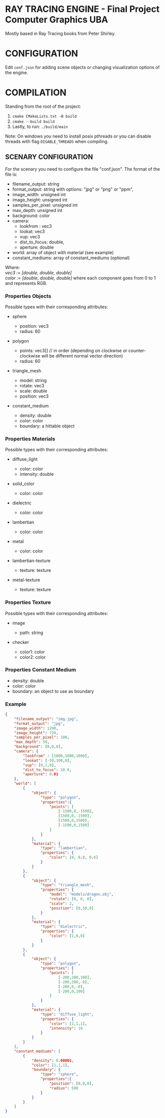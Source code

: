 # RAY TRACING ENGINE - Final Project Computer Graphics UBA
Mostly based in Ray Tracing books from Peter Shirley.

# CONFIGURATION
Edit `conf.json` for adding scene objects or changing visualization options of the engine. 

# COMPILATION
Standing from the root of the project:
1. `cmake CMakeLists.txt -B build`
2. `cmake --build build`
3. Lastly, to run: `./build/main`

Note: On windows you need to install posix pthreads or you can disable threads with flag `DISABLE_THREADS` when compiling.

## SCENARY CONFIGURATION
For the scenary you need to configure the file "conf.json". The format of the file is:

- filename_output: string
- format_output: string with options: "jpg" or "png" or "ppm",
- image_width: unsigned int
- image_height: unsigned int
- samples_per_pixel: unsigned int
- max_depth: unsigned int
- background: color
- camera: 
    - lookfrom : vec3
    - lookat: vec3
    - vup: vec3
    - dist_to_focus: double,
    - aperture: double
- world: array of object with material (see example)
- constant_mediums: array of constant_mediums (optional)


Where:  
*vec3 := [double, double, double]*  
*color := [double, double, double]* where each component goes from 0 to 1 and represents RGB.
### Properties Objects
Possible types with their corresponding attributes:

- sphere
    - position: vec3
    - radius: 60

- polygon
    - points: vec3[]  // in order (depending on clockwise or counter-clockwise will be different normal vector direction)
    - radius: 60

- triangle_mesh
    - model: string
    - rotate: vec3
    - scale: double
    - position: vec3

- constant_medium
    - density: double
    - color: color
    - boundary: a hittable object

### Properties Materials
Possible types with their corresponding attributes:

- diffuse_light
    - color: color
    - intensity: double

- solid_color
    - color: color

- dielectric
    - color: color

- lambertian
    - color: color

- metal
    - color: color

- lambertian-texture
    - texture: texture

- metal-texture
    - texture: texture

### Properties Texture
Possible types with their corresponding attributes:
- image
    - path: string

- checker
    - color1: color
    - color2: color

### Properties Constant Medium
- density: double
- color: color
- boundary: an object to use as boundary


### Example

```json
{
    "filename_output": "img.jpg",
    "format_output": "jpg",
    "image_width": 1280,
    "image_height": 720,
    "samples_per_pixel": 100,
    "max_depth": 50,
    "background": [0,0,0],
    "camera": {
        "lookfrom" : [1000,1000,1000],
        "lookat": [-50,100,0],
        "vup": [0,1,0],
        "dist_to_focus": 10.0,
        "aperture": 0.01
    },
    "world": [
        {
            "object": {
                "type": "polygon",
                "properties":{
                    "points": [
                        [-1500,0,-1500],
                        [1500,0,-1500],
                        [1500,0,1500],
                        [-1500,0,1500]
                    ]
                }
            },
            "material": {
                "type": "lambertian",
                "properties": {
                    "color": [0, 0.8, 0.6]
                }
            }
        },
        {
            "object": {
                "type": "triangle_mesh",
                "properties": {
                    "model": "models/dragon.obj",
                    "rotate": [0, 0, 0],
                    "scale": 2,
                    "position": [0,50,0]
                }
            },
            "material": {
                "type": "dielectric",
                "properties": {
                    "color": [1,0,0]
                }
            }
        },
        {
            "object": {
                "type": "polygon",
                "properties": {
                    "points": [
                        [-200,200,100],
                        [-200,200,-0],
                        [-200,0,-0],
                        [-200,0,100]
                    ]
                }
            },
            "material": {
                "type": "diffuse_light",
                "properties": {
                    "color": [1,1,1],
                    "intensity": 10
                }
            }
        }
    ],
    "constant_mediums": [
        {
            "density": 0.00001,
            "color": [1,1,1],
            "boundary": {
                "type": "sphere",
                "properties":{
                    "position": [0,0,0],
                    "radius": 500
                }
            }
        }
    ]
}
```